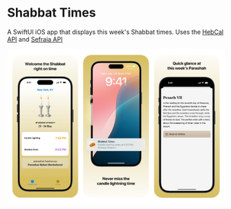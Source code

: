 # Shabbat Times

A SwiftUI iOS app that displays this week's Shabbat times. Uses the [HebCal API](https://www.hebcal.com/home/197/shabbat-times-rest-api) and [Sefraia API](https://developers.sefaria.org/reference/getting-started)

![Screenshot](./screenshot.png)
